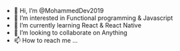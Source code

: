 - 👋 Hi, I’m @MohammedDev2019
- 👀 I’m interested in Functional programming & Javascript 
- 🌱 I’m currently learning React & React Native 
- 💞️ I’m looking to collaborate on Anything
- 📫 How to reach me ...


